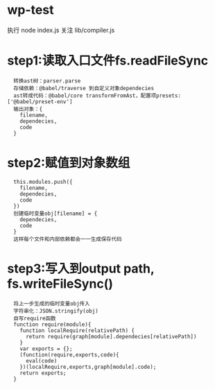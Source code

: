 # wp-test
执行 node index.js
关注 lib/compiler.js
# step1:读取入口文件fs.readFileSync
      转换ast树：parser.parse
      存储依赖：@babel/traverse 到自定义对象dependecies
      ast转成代码：@babel/core transformFromAst，配置项presets: ['@babel/preset-env']
      输出对象：{
        filename,
        dependecies,
        code
      }
# step2:赋值到对象数组
      this.modules.push({
        filename,
        dependecies,
        code
      })
      创建临时变量obj[filename] = {
        dependecies,
        code
      }
      这样每个文件和内部依赖都会一一生成保存代码
# step3:写入到output path, fs.writeFileSync()
      将上一步生成的临时变量obj传入
      字符串化：JSON.stringify(obj)
      自写require函数
      function require(module){
        function localRequire(relativePath) {
          return require(graph[module].dependecies[relativePath])
        }
        var exports = {};
        (function(require,exports,code){
          eval(code)
        })(localRequire,exports,graph[module].code);
        return exports;
      }
